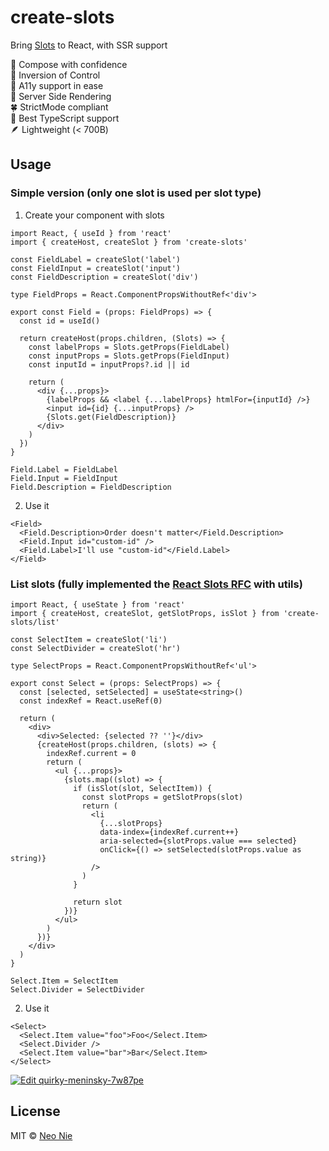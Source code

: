 # create-slots

Bring [Slots](https://github.com/reactjs/rfcs/pull/223) to React, with SSR support

🧩 Compose with confidence  
🤖 Inversion of Control  
🤞 A11y support in ease  
🎨 Server Side Rendering  
🍀 StrictMode compliant  
💪 Best TypeScript support  
🪶 Lightweight (< 700B)

## Usage

### Simple version (only one slot is used per slot type)

1. Create your component with slots

```tsx
import React, { useId } from 'react'
import { createHost, createSlot } from 'create-slots'

const FieldLabel = createSlot('label')
const FieldInput = createSlot('input')
const FieldDescription = createSlot('div')

type FieldProps = React.ComponentPropsWithoutRef<'div'>

export const Field = (props: FieldProps) => {
  const id = useId()

  return createHost(props.children, (Slots) => {
    const labelProps = Slots.getProps(FieldLabel)
    const inputProps = Slots.getProps(FieldInput)
    const inputId = inputProps?.id || id

    return (
      <div {...props}>
        {labelProps && <label {...labelProps} htmlFor={inputId} />}
        <input id={id} {...inputProps} />
        {Slots.get(FieldDescription)}
      </div>
    )
  })
}

Field.Label = FieldLabel
Field.Input = FieldInput
Field.Description = FieldDescription
```

2. Use it

```tsx
<Field>
  <Field.Description>Order doesn't matter</Field.Description>
  <Field.Input id="custom-id" />
  <Field.Label>I'll use "custom-id"</Field.Label>
</Field>
```

### List slots (fully implemented the [React Slots RFC](https://github.com/reactjs/rfcs/pull/223) with utils)

```tsx
import React, { useState } from 'react'
import { createHost, createSlot, getSlotProps, isSlot } from 'create-slots/list'

const SelectItem = createSlot('li')
const SelectDivider = createSlot('hr')

type SelectProps = React.ComponentPropsWithoutRef<'ul'>

export const Select = (props: SelectProps) => {
  const [selected, setSelected] = useState<string>()
  const indexRef = React.useRef(0)

  return (
    <div>
      <div>Selected: {selected ?? ''}</div>
      {createHost(props.children, (slots) => {
        indexRef.current = 0
        return (
          <ul {...props}>
            {slots.map((slot) => {
              if (isSlot(slot, SelectItem)) {
                const slotProps = getSlotProps(slot)
                return (
                  <li
                    {...slotProps}
                    data-index={indexRef.current++}
                    aria-selected={slotProps.value === selected}
                    onClick={() => setSelected(slotProps.value as string)}
                  />
                )
              }

              return slot
            })}
          </ul>
        )
      })}
    </div>
  )
}

Select.Item = SelectItem
Select.Divider = SelectDivider
```

2. Use it

```tsx
<Select>
  <Select.Item value="foo">Foo</Select.Item>
  <Select.Divider />
  <Select.Item value="bar">Bar</Select.Item>
</Select>
```

[![Edit quirky-meninsky-7w87pe](https://codesandbox.io/static/img/play-codesandbox.svg)](https://codesandbox.io/s/quirky-meninsky-7w87pe?fontsize=14&hidenavigation=1&theme=dark)

## License

MIT © [Neo Nie](https://github.com/nihgwu)

